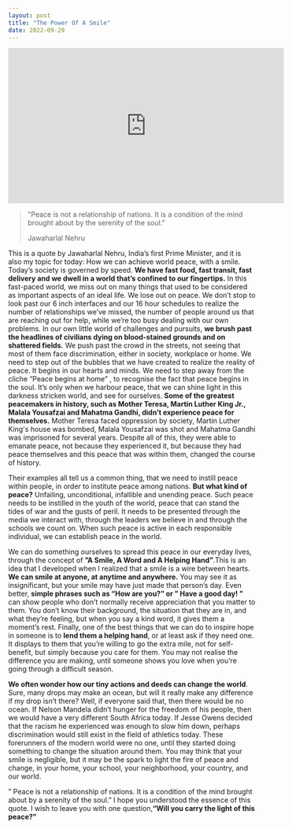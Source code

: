 ```yaml
---
layout: post
title: "The Power Of A Smile"
date: 2022-09-29
---
```

<style>
 iframe {
  display: block;
  margin-left: auto;
  margin-right: auto;
 }
</style>

 <iframe width="560" height="315"
src="https://www.youtube.com/embed/G8B6-vyp86g" 
frameborder="0" 
allow="accelerometer; autoplay; encrypted-media; gyroscope; picture-in-picture" 
allowfullscreen></iframe>

>"Peace is not a relationship of nations. 
>It is a condition of the mind brought about by the serenity of the soul."
>
>Jawaharlal Nehru

This is a quote by Jawaharlal Nehru, India’s first Prime Minister, and it is also my topic for today: How we can achieve world peace, with a smile.
Today’s society is governed by speed. **We have fast food, fast transit, fast delivery and we dwell in a world that’s confined to our fingertips.** In this fast-paced world, we miss out on many things that used to be considered as important aspects of an ideal life. We lose out on peace. We don’t stop to look past our 6 inch interfaces and our 16 hour schedules to realize the number of relationships we’ve missed, the number of people around us that are reaching out for help, while we’re too busy dealing with our own problems.
In our own little world of challenges and pursuits, **we brush past the headlines of civilians dying on blood-stained grounds and on shattered fields.** We push past the crowd in the streets, not seeing that most of them face discrimination, either in society, workplace or home. We need to step out of the bubbles that we have created to realize the reality of peace. It begins in our hearts and minds. We need to step away from the cliche “Peace begins at home” , to recognise the fact that peace begins in the soul. It’s only when we harbour peace, that we can shine light in this darkness stricken world, and see for ourselves. **Some of the greatest peacemakers in history, such as Mother Teresa, Martin Luther King Jr., Malala Yousafzai and Mahatma Gandhi, didn’t experience peace for themselves.** Mother Teresa faced oppression by society, Martin Luther King's house was bombed, Malala Yousafzai was shot and Mahatma Gandhi was imprisoned for several years. Despite all of this, they were able to emanate peace, not because they experienced it, but because they had peace themselves and this peace that was within them, changed the course of history.

Their examples all tell us a common thing, that we need to instill peace within people, in order to institute peace among nations. **But what kind of peace?** Unfailing, unconditional, infallible and unending peace. Such peace needs to be instilled in the youth of the world, peace that can stand the tides of war and the gusts of peril. It needs to be presented through the media we interact with, through the leaders we believe in and through the schools we count on. When such peace is active in each responsible individual, we can establish peace in the world.

We can do something ourselves to spread this peace in our everyday lives, through the concept of **”A Smile, A Word and A Helping Hand”**.This is an idea that I developed when I realized that a smile is a wire between hearts. **We can smile at anyone, at anytime and anywhere.** You may see it as insignificant, but your smile may have just made that person’s day. Even better, **simple phrases such as “How are you?” or ” Have a good day! ”** can show people who don’t normally receive appreciation that you matter to them. You don’t know their background, the situation that they are in, and what they’re feeling, but when you say a kind word, it gives them a moment’s rest. Finally, one of the best things that we can do to inspire hope in someone is to **lend them a helping hand**, or at least ask if they need one. It displays to them that you’re willing to go the extra mile, not for self-benefit, but simply because you care for them. You may not realise the difference you are making, until someone shows you love when you’re going through a difficult season.

**We often wonder how our tiny actions and deeds can change the world**. Sure, many drops may make an ocean, but will it really make any difference if my drop isn’t there? Well, if everyone said that, then there would be no ocean. If Nelson Mandela didn’t hunger for the freedom of his people, then we would have a very different South Africa today. If Jesse Owens decided that the racism he experienced was enough to slow him down, perhaps discrimination would still exist in the field of athletics today. These forerunners of the modern world were no one, until they started doing something to change the situation around them. You may think that your smile is negligible, but it may be the spark to light the fire of peace and change, in your home, your school, your neighborhood, your country, and our world.

” Peace is not a relationship of nations. It is a condition of the mind brought about by a serenity of the soul.” I hope you understood the essence of this quote. I wish to leave you with one question,**“Will you carry the light of this peace?”**
